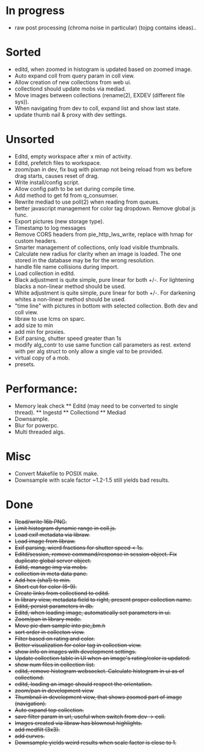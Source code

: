 # In progress
* raw post processing (chroma noise in particular) (tojpg contains ideas)..

# Sorted
* editd, when zoomed in histogram is updated based on zoomed image.
* Auto expand coll from query param in coll view.
* Allow creation of new collections from web ui.
* collectiond should update mobs via mediad.
* Move images between collections (rename(2), EXDEV (different file
  sys)).
* When navigating from dev to coll, expand list and show last state.
* update thumb nail & proxy with dev settings.

# Unsorted
* Editd, empty workspace after x min of activity.
* Editd, prefetch files to workspace.
* zoom/pan in dev, fix bug with pixmap not being reload from ws before
  drag starts, causes reset of drag.
* Write install/config script.
* Allow config path to be set during compile time.
* Add method to get fd from q_consumser.
* Rewrite mediad to use poll(2) when reading from queues.
* better javascript management for color tag dropdown. Remove global
  js func.
* Export pictures (new storage type).
* Timestamp to log messages
* Remove CORS headers from pie_http_lws_write, replace with hmap for
  custom headers.
* Smarter management of collections, only load visible thumbnails.
* Calculate new radius for clarity when an image is loaded. The one
  stored in the database may be for the wrong resolution.
* handle file name collisions during import.
* Load collection in editd.
* Black adjustment is quite simple, pure linear for both +/-. For
  lightening blacks a non-linear method should be used.
* White adjustment is quite simple, pure linear for both +/-. For
  darkening whites a non-linear method should be used.
* "time line" with pictures in bottom with selected collection. Both
  dev and coll view.
* libraw to use lcms on sparc.
* add size to min
* add min for proxies.
* Exif parsing, shutter speed greater than 1s
* modify alg_contr to use same function call parameters as rest.
  extend with per alg struct to only allow a single val to be provided.
* virtual copy of a mob.
* presets.

# Performance:
* Memory leak check
** Editd (may need to be converted to single thread).
** Ingestd
** Collectiond
** Mediad
* Downsample.
* Blur for powerpc.
* Multi threaded algs.

# Misc
* Convert Makefile to POSIX make.
* Downsample with scale factor ~1.2-1.5 still yields bad results.

# Done

* ~~Read/write 16b PNG.~~
* ~~Limit histogram dynamic range in coll.js.~~
* ~~Load exif metadata via libraw.~~
* ~~Load image from libraw.~~
* ~~Exif parsing, wierd fractions for shutter speed < 1s.~~
* ~~Editd/session, remove command/response in session object.
  Fix duplicate global server object.~~
* ~~Editd, manage img via mobs.~~
* ~~collection in meta data pane.~~
* ~~Add hex (sha1) to min.~~
* ~~Short cut for color (6-9).~~
* ~~Create links from collectiond to editd.~~
* ~~In library view, metadata field to right, present proper collection
  name.~~
* ~~Editd, persist parameters in db.~~
* ~~Editd, when loading image, automatically set parameters in ui.~~
* ~~Zoom/pan in library mode.~~
* ~~Move pie dwn sample into pie_bm.h~~
* ~~sort order in collecton view.~~
* ~~Filter based on rating and color.~~
* ~~Better visualization for color tag in collection view.~~
* ~~show info on images with development settings.~~
* ~~Update collection table in UI when an image's rating/color is updated.~~
* ~~show num files in collection list.~~
* ~~editd, remove histogram websocket. Calculate histogram in ui as of
  collectiond.~~
* ~~editd, loading an image should respect the orientation.~~
* ~~zoom/pan in development view~~
* ~~Thumbnail in development view, that shows zoomed part of image (navigation).~~
* ~~Auto expand top collection.~~
* ~~save filter param in url, useful when switch from dev -> coll.~~
* ~~Images created via libraw has blownout highlights.~~
* ~~add medfilt (3x3).~~
* ~~add curves.~~
* ~~Downsample yields weird results when scale factor is close to 1.~~
